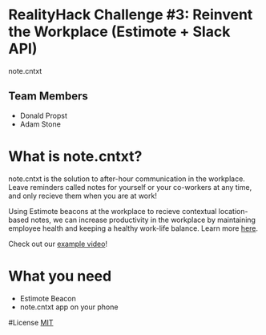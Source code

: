 # RealityHack Challenge #3: Reinvent the Workplace (Estimote + Slack API)
note.cntxt

Team Members
-----
- Donald Propst
- Adam Stone

# What is note.cntxt?
note.cntxt is the solution to after-hour communication in the workplace.
Leave reminders called notes for yourself or your co-workers at any time, and only recieve them when you are at work!

Using Estimote beacons at the workplace to recieve contextual location-based notes, we can increase productivity in the
workplace by maintaining employee health and keeping a healthy work-life balance. Learn more [here](http://www.ibtimes.com/after-hours-use-work-email-may-finally-see-some-labor-regulations-1940882).

Check out our [example video](https://www.youtube.com/watch?v=Vrnj6mAfUhk)!

# What you need

- Estimote Beacon
- note.cntxt app on your phone

#License
[MIT](https://github.com/donniepropst/note.cntxt/blob/master/license.txt)
